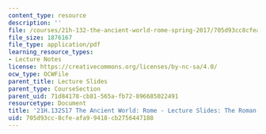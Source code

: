 ```yaml
---
content_type: resource
description: ''
file: /courses/21h-132-the-ancient-world-rome-spring-2017/705d93cc8cfeafa99418cb2756447188_MIT21H_132S17_RomanArmy.pdf
file_size: 1876167
file_type: application/pdf
learning_resource_types:
- Lecture Notes
license: https://creativecommons.org/licenses/by-nc-sa/4.0/
ocw_type: OCWFile
parent_title: Lecture Slides
parent_type: CourseSection
parent_uid: 71d84178-cb81-565a-fb72-896685022491
resourcetype: Document
title: '21H.132S17 The Ancient World: Rome - Lecture Slides: The Roman Army'
uid: 705d93cc-8cfe-afa9-9418-cb2756447188
---
```

